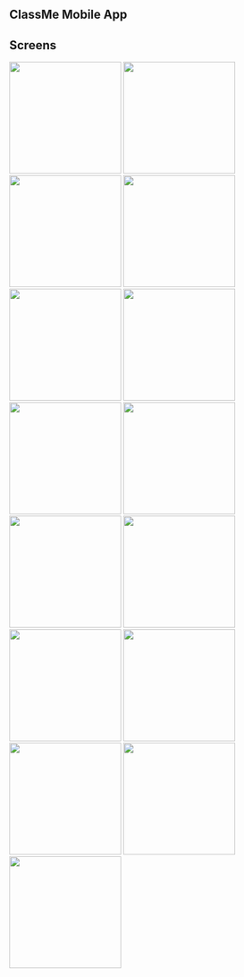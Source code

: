 ## ClassMe Mobile App
## Screens
<img width="200" src="https://github.com/user-attachments/assets/a1e572e8-a2e2-4352-ba7e-a620daa934ad" />
<img width="200" src="https://github.com/user-attachments/assets/f4e69f0a-b6d3-4e78-bba7-c249b73d6743" />
<img width="200" src="https://github.com/user-attachments/assets/090f5d2b-f055-4e62-879f-adae814e0db5" />
<img width="200" src="https://github.com/user-attachments/assets/d4049c8b-5de4-44a9-88e4-b83e7ccb33b6" />
<img width="200" src="https://github.com/user-attachments/assets/d1559b39-86df-4f6c-888d-4ea1a5ef4ef9" />
<img width="200" src="https://github.com/user-attachments/assets/fc482b2a-623b-4647-8f4b-1946d67660ca" />
<img width="200" src="https://github.com/user-attachments/assets/2274089e-6d3a-4ff4-a789-ac9d64595ae8" />
<img width="200" src="https://github.com/user-attachments/assets/677a8717-1b83-4def-aff4-51d3fe31f585" />
<img width="200" src="https://github.com/user-attachments/assets/e20b9a11-ff3f-4065-96ac-1570ea6526f6" />
<img width="200" src="https://github.com/user-attachments/assets/5ff913ef-547e-4404-8d4f-c09e364350fa" />
<img width="200" src="https://github.com/user-attachments/assets/57a398b6-e79e-4822-869c-37a2a0e70ddc" />
<img width="200" src="https://github.com/user-attachments/assets/d614066c-04d9-46f7-8e63-46d2600ce9f7" />
<img width="200" src="https://github.com/user-attachments/assets/23eee760-065b-4dca-977a-fe8cc07baa7b" />
<img width="200" src="https://github.com/user-attachments/assets/ff91422b-08d2-42b8-8a45-4aa50c91192f" />
<img width="200" src="https://github.com/user-attachments/assets/4c5fb9f8-856a-4cb6-86b2-452fa0be5a2d" />

